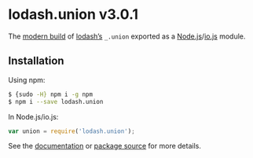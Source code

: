 # lodash.union v3.0.1

The [modern build](https://github.com/lodash/lodash/wiki/Build-Differences) of [lodash’s](https://lodash.com/) `_.union` exported as a [Node.js](http://nodejs.org/)/[io.js](https://iojs.org/) module.

## Installation

Using npm:

```bash
$ {sudo -H} npm i -g npm
$ npm i --save lodash.union
```

In Node.js/io.js:

```js
var union = require('lodash.union');
```

See the [documentation](https://lodash.com/docs#union) or [package source](https://github.com/lodash/lodash/blob/3.0.1-npm-packages/lodash.union) for more details.
